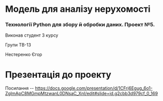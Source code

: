 # Модель для аналізу нерухомості

### Технології Python для збору й обробки даних. Проект №5.
Виконав студент 3 курсу

Групи ТВ-13 

Нестеренко Єгор

# Презентація до проекту
Посилання -- https://docs.google.com/presentation/d/1CFrj6Egug_6o1-ZglmApC8MGmpMtzwanL0DNsaC_XnI/edit#slide=id.g2cbb3d979cf_0_169
